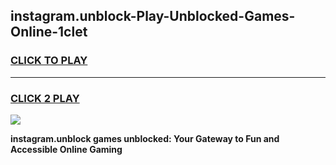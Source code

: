 
## instagram.unblock-Play-Unblocked-Games-Online-1clet
<h3>
<a href="https://premium76.site?title=instagram.unblock&ref=25A">CLICK TO PLAY</a></h3>
<hr>

<h3>
<a href="https://premium76.site?title=instagram.unblock&ref=25A">CLICK 2 PLAY</a>
  
</h3>

<a href="https://premium76.site?title=instagram.unblock&ref=25A"><img src="https://clearcache.store/games.png"></a>


**instagram.unblock games unblocked: Your Gateway to Fun and Accessible Online Gaming**
